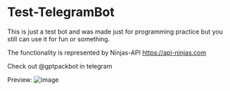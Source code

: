 # Test-TelegramBot
This is just a test bot and was made just for programming practice but you still can use it for fun or something.

The functionality is represented by Ninjas-API https://api-ninjas.com

Check out @gptpackbot in telegram

Preview:
![image](https://github.com/2A42/Test-TelegramBot/assets/110718745/d57aa426-5b7e-4c65-99f0-9c0e672a516d)
